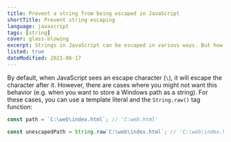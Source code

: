 ```yaml
---
title: Prevent a string from being escaped in JavaScript
shortTitle: Prevent string escaping
language: javascript
tags: [string]
cover: glass-blowing
excerpt: Strings in JavaScript can be escaped in various ways. But how do you prevent a string from being escaped? Here's a handy trick for that.
listed: true
dateModified: 2021-06-17
---
```


By default, when JavaScript sees an escape character (`\`), it will escape the character after it. However, there are cases where you might not want this behavior (e.g. when you want to store a Windows path as a string). For these cases, you can use a template literal and the `String.raw()` tag function:

```js
const path = `C:\web\index.html`; // 'C:web.html'

const unescapedPath = String.raw`C:\web\index.html`; // 'C:\web\index.html'
```
